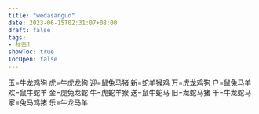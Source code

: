 ```yaml
---
title: "wedasanguo"
date: 2023-06-15T02:31:07+08:00
draft: false
tags: 
- 标签1
showToc: true
TocOpen: false
---
```


玉=牛龙鸡狗
虎=牛虎龙狗
迎=鼠兔马猪
新=蛇羊猴鸡
万=虎龙鸡狗
户=鼠兔马羊
欢=鼠牛蛇羊
金=虎兔龙蛇
牛=虎蛇羊猴
送=鼠牛蛇马
旧=龙蛇马猪
千=牛龙蛇马
家=兔马鸡猪
乐=牛龙马羊
